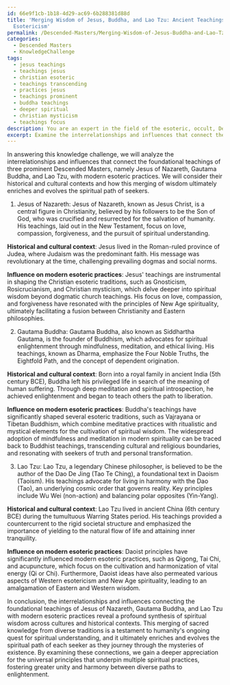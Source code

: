 ```yaml
---
id: 66e9f1cb-1b18-4d29-ac69-6b288381d88d
title: 'Merging Wisdom of Jesus, Buddha, and Lao Tzu: Ancient Teachings in Modern
  Esotericism'
permalink: /Descended-Masters/Merging-Wisdom-of-Jesus-Buddha-and-Lao-Tzu-Ancient-Teachings-in-Modern-Esotericism/
categories:
  - Descended Masters
  - KnowledgeChallenge
tags:
  - jesus teachings
  - teachings jesus
  - christian esoteric
  - teachings transcending
  - practices jesus
  - teachings prominent
  - buddha teachings
  - deeper spiritual
  - christian mysticism
  - teachings focus
description: You are an expert in the field of the esoteric, occult, Descended Masters and Education. You are a writer of tests, challenges, books and deep knowledge on Descended Masters for initiates and students to gain deep insights and understanding from. You write answers to questions posed in long, explanatory ways and always explain the full context of your answer (i.e., related concepts, formulas, examples, or history), as well as the step-by-step thinking process you take to answer the challenges. Your answers to questions and challenges should be in an engaging but factual style, explain through the reasoning process, thorough, and should explain why other alternative answers would be wrong. Summarize the key themes, ideas, and conclusions at the end.
excerpt: Examine the interrelationships and influences that connect the foundational teachings of three prominent Descended Masters with modern esoteric practices, incorporating their historical and cultural contexts and how this merging of wisdom ultimately enriches and evolves the spiritual path of seekers.
---
```

In answering this knowledge challenge, we will analyze the interrelationships and influences that connect the foundational teachings of three prominent Descended Masters, namely Jesus of Nazareth, Gautama Buddha, and Lao Tzu, with modern esoteric practices. We will consider their historical and cultural contexts and how this merging of wisdom ultimately enriches and evolves the spiritual path of seekers. 

1. Jesus of Nazareth:
Jesus of Nazareth, known as Jesus Christ, is a central figure in Christianity, believed by his followers to be the Son of God, who was crucified and resurrected for the salvation of humanity. His teachings, laid out in the New Testament, focus on love, compassion, forgiveness, and the pursuit of spiritual understanding. 

**Historical and cultural context**: Jesus lived in the Roman-ruled province of Judea, where Judaism was the predominant faith. His message was revolutionary at the time, challenging prevailing dogmas and social norms. 

**Influence on modern esoteric practices**: Jesus' teachings are instrumental in shaping the Christian esoteric traditions, such as Gnosticism, Rosicrucianism, and Christian mysticism, which delve deeper into spiritual wisdom beyond dogmatic church teachings. His focus on love, compassion, and forgiveness have resonated with the principles of New Age spirituality, ultimately facilitating a fusion between Christianity and Eastern philosophies.

2. Gautama Buddha:
Gautama Buddha, also known as Siddhartha Gautama, is the founder of Buddhism, which advocates for spiritual enlightenment through mindfulness, meditation, and ethical living. His teachings, known as Dharma, emphasize the Four Noble Truths, the Eightfold Path, and the concept of dependent origination. 

**Historical and cultural context**: Born into a royal family in ancient India (5th century BCE), Buddha left his privileged life in search of the meaning of human suffering. Through deep meditation and spiritual introspection, he achieved enlightenment and began to teach others the path to liberation.

**Influence on modern esoteric practices**: Buddha's teachings have significantly shaped several esoteric traditions, such as Vajrayana or Tibetan Buddhism, which combine meditative practices with ritualistic and mystical elements for the cultivation of spiritual wisdom. The widespread adoption of mindfulness and meditation in modern spirituality can be traced back to Buddhist teachings, transcending cultural and religious boundaries, and resonating with seekers of truth and personal transformation.

3. Lao Tzu:
Lao Tzu, a legendary Chinese philosopher, is believed to be the author of the Dao De Jing (Tao Te Ching), a foundational text in Daoism (Taoism). His teachings advocate for living in harmony with the Dao (Tao), an underlying cosmic order that governs reality. Key principles include Wu Wei (non-action) and balancing polar opposites (Yin-Yang). 

**Historical and cultural context**: Lao Tzu lived in ancient China (6th century BCE) during the tumultuous Warring States period. His teachings provided a countercurrent to the rigid societal structure and emphasized the importance of yielding to the natural flow of life and attaining inner tranquility.

**Influence on modern esoteric practices**: Daoist principles have significantly influenced modern esoteric practices, such as Qigong, Tai Chi, and acupuncture, which focus on the cultivation and harmonization of vital energy (Qi or Chi). Furthermore, Daoist ideas have also permeated various aspects of Western esotericism and New Age spirituality, leading to an amalgamation of Eastern and Western wisdom.

In conclusion, the interrelationships and influences connecting the foundational teachings of Jesus of Nazareth, Gautama Buddha, and Lao Tzu with modern esoteric practices reveal a profound synthesis of spiritual wisdom across cultures and historical contexts. This merging of sacred knowledge from diverse traditions is a testament to humanity's ongoing quest for spiritual understanding, and it ultimately enriches and evolves the spiritual path of each seeker as they journey through the mysteries of existence. By examining these connections, we gain a deeper appreciation for the universal principles that underpin multiple spiritual practices, fostering greater unity and harmony between diverse paths to enlightenment.
